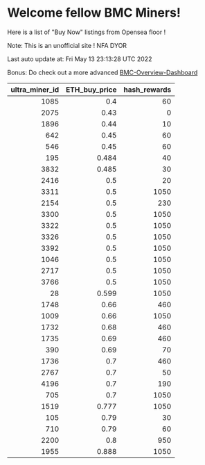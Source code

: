 # Welcome fellow BMC Miners!
Here is a list of "Buy Now" listings from Opensea floor !

Note: This is an unofficial site ! NFA DYOR

Last auto update at: Fri May 13 23:13:28 UTC 2022

Bonus: Do check out a more advanced [BMC-Overview-Dashboard](https://dune.com/defifunk/BMC-Overview-Dashboard)


|   ultra_miner_id |   ETH_buy_price |   hash_rewards |
|-----------------:|----------------:|---------------:|
|             1085 |           0.4   |             60 |
|             2075 |           0.43  |              0 |
|             1896 |           0.44  |             10 |
|              642 |           0.45  |             60 |
|              546 |           0.45  |             60 |
|              195 |           0.484 |             40 |
|             3832 |           0.485 |             30 |
|             2416 |           0.5   |             20 |
|             3311 |           0.5   |           1050 |
|             2154 |           0.5   |            230 |
|             3300 |           0.5   |           1050 |
|             3322 |           0.5   |           1050 |
|             3326 |           0.5   |           1050 |
|             3392 |           0.5   |           1050 |
|             1046 |           0.5   |           1050 |
|             2717 |           0.5   |           1050 |
|             3766 |           0.5   |           1050 |
|               28 |           0.599 |           1050 |
|             1748 |           0.66  |            460 |
|             1009 |           0.66  |           1050 |
|             1732 |           0.68  |            460 |
|             1735 |           0.69  |            460 |
|              390 |           0.69  |             70 |
|             1736 |           0.7   |            460 |
|             2767 |           0.7   |             50 |
|             4196 |           0.7   |            190 |
|              705 |           0.7   |           1050 |
|             1519 |           0.777 |           1050 |
|              105 |           0.79  |             30 |
|              710 |           0.79  |             60 |
|             2200 |           0.8   |            950 |
|             1955 |           0.888 |           1050 |